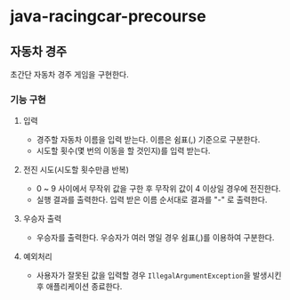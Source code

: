 # java-racingcar-precourse
## 자동차 경주
초간단 자동차 경주 게임을 구현한다.

### 기능 구현
1. 입력
    - 경주할 자동차 이름을 입력 받는다. 이름은 쉼표(,) 기준으로 구분한다.
    - 시도할 횟수(몇 번의 이동을 할 것인지)를 입력 받는다.


2. 전진 시도(시도할 횟수만큼 반복)
    - 0 ~ 9 사이에서 무작위 값을 구한 후 무작위 값이 4 이상일 경우에 전진한다.
    - 실행 결과를 출력한다. 입력 받은 이름 순서대로 결과를 "-" 로 출력한다.


3. 우승자 출력
    - 우승자를 출력한다. 우승자가 여러 명일 경우 쉼표(,)를 이용하여 구분한다.
   

4. 예외처리
    - 사용자가 잘못된 값을 입력할 경우 `IllegalArgumentException`을 발생시킨 후 애플리케이션 종료한다.
